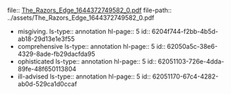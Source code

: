 file:: [The_Razors_Edge_1644372749582_0.pdf](../assets/The_Razors_Edge_1644372749582_0.pdf)
file-path:: ../assets/The_Razors_Edge_1644372749582_0.pdf

- misgiving. 
  ls-type:: annotation
  hl-page:: 5
  id:: 6204f744-f2bb-4b5d-ab18-29d13e1e3f55
- comprehensive 
  ls-type:: annotation
  hl-page:: 5
  id:: 62050a5c-38e6-4329-8ade-fb29dacfda95
- ophisticated 
  ls-type:: annotation
  hl-page:: 5
  id:: 62051103-726e-4dda-89fe-48f650113804
- ill-advised 
  ls-type:: annotation
  hl-page:: 5
  id:: 62051170-67c4-4282-ab0d-529ca1d0ccaf